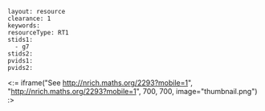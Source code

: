 ````
layout: resource
clearance: 1
keywords:
resourceType: RT1
stids1: 
  - g7
stids2:
pvids1:
pvids2:

````

<:= iframe("See http://nrich.maths.org/2293?mobile=1", "http://nrich.maths.org/2293?mobile=1", 700, 700, image="thumbnail.png") :>

